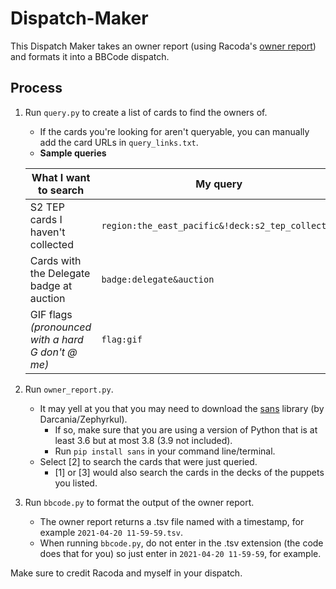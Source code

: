 # Dispatch-Maker
This Dispatch Maker takes an owner report (using Racoda's [owner report](https://github.com/dithpri/RCES/tree/master/owner_report)) and formats it into a BBCode dispatch.

## Process
1. Run `query.py` to create a list of cards to find the owners of.
    - If the cards you're looking for aren't queryable, you can manually add the card URLs in `query_links.txt`.
    - **Sample queries**

    | What I want to search  | My query |
    | ------------- | ------------- |
    | S2 TEP cards I haven't collected | `region:the_east_pacific&!deck:s2_tep_collector` |
    | Cards with the Delegate badge at auction | `badge:delegate&auction` |
    | GIF flags *(pronounced with a hard G don't @ me)* | `flag:gif` |
         
2. Run `owner_report.py`.
    - It may yell at you that you may need to download the [sans](https://pypi.org/project/sans/) library (by Darcania/Zephyrkul). 
        - If so, make sure that you are using a version of Python that is at least 3.6 but at most 3.8 (3.9 not included).
        - Run `pip install sans` in your command line/terminal.
    - Select [2] to search the cards that were just queried.
        - [1] or [3] would also search the cards in the decks of the puppets you listed.
    
3. Run `bbcode.py` to format the output of the owner report.
    - The owner report returns a .tsv file named with a timestamp, for example `2021-04-20 11-59-59.tsv`.
    - When running `bbcode.py`, do not enter in the .tsv extension (the code does that for you) so just enter in `2021-04-20 11-59-59`, for example.

Make sure to credit Racoda and myself in your dispatch.
